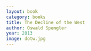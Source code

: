 ```yaml
---
layout: book
category: books
title: The Decline of the West
author: Oswald Spengler
year: 2013
image: dotw.jpg
---
```

